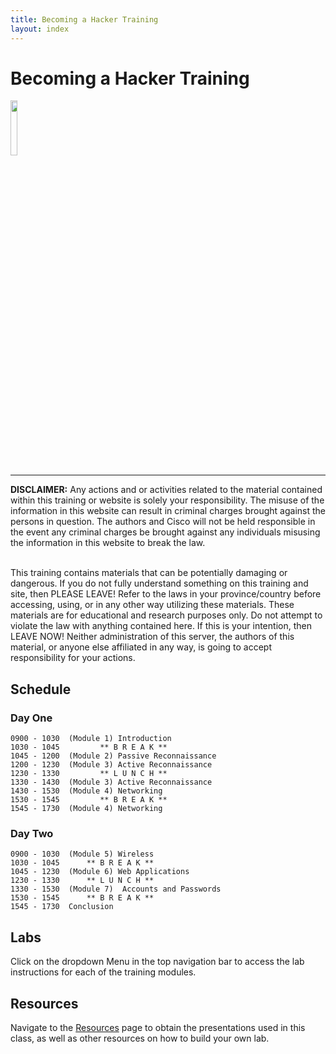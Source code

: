 ```yaml
---
title: Becoming a Hacker Training
layout: index
---
```


# Becoming a Hacker Training

<img src="os_files/hacker_2.png" width="15%" height="15%">

<hr>

**DISCLAIMER:** Any actions and or activities related to the material contained within this training or website is solely your responsibility. The misuse of the information in this website can result in criminal charges brought against the persons in question. The authors and Cisco will not be held responsible in the event any criminal charges be brought against any individuals misusing the information in this website to break the law.<br> <br>

This training contains materials that can be potentially damaging or dangerous. If you do not fully understand something on this training and site, then PLEASE LEAVE! Refer to the laws in your province/country before accessing, using, or in any other way utilizing these materials. These materials are for educational and research purposes only. Do not attempt to violate the law with anything contained here. If this is your intention, then LEAVE NOW! Neither administration of this server, the authors of this material, or anyone else affiliated in any way, is going to accept responsibility for your actions.

## Schedule

### Day One

```
0900 - 1030  (Module 1) Introduction
1030 - 1045         ** B R E A K **
1045 - 1200  (Module 2) Passive Reconnaissance
1200 - 1230  (Module 3) Active Reconnaissance
1230 - 1330         ** L U N C H **
1330 - 1430  (Module 3) Active Reconnaissance
1430 - 1530  (Module 4) Networking
1530 - 1545         ** B R E A K **
1545 - 1730  (Module 4) Networking
```

### Day Two

```
0900 - 1030  (Module 5) Wireless
1030 - 1045      ** B R E A K **
1045 - 1230  (Module 6) Web Applications
1230 - 1330      ** L U N C H **
1330 - 1530  (Module 7)  Accounts and Passwords
1530 - 1545      ** B R E A K **
1545 - 1730  Conclusion
```


## Labs

Click on the dropdown Menu in the top navigation bar to access the lab instructions for each of the training modules.

## Resources

Navigate to the [Resources](/resources.html) page to obtain the presentations used in this class, as well as other resources on how to build your own lab.
